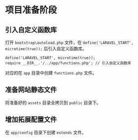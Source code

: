 # 项目准备阶段

## 引入自定义函数库

打开 `bootstrap\autoload.php` 文件，在 `define('LARAVEL_START', microtime(true));` 后引入自定义函数库。

    define('LARAVEL_START', microtime(true));
    require __DIR__.'/../app/functions.php'; // 引入自定义函数库

对应的在 `app` 目录中创建 `functions.php` 文件。

## 准备网站静态文件

将准备好的 `assets` 目录全拷贝到 `public` 目录下。

## 增加拓展配置文件

在 `app/config` 目录下创建 `extends` 文件。
